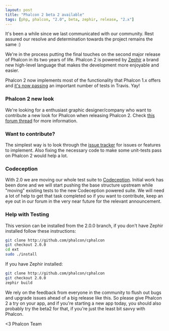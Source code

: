 ```yaml
---
layout: post
title: "Phalcon 2 beta 2 available"
tags: [php, phalcon, "2.0", beta, zephir, release, "2.x"]
---
```


It's been a while since we last communicated with our community. Rest assured our resolve and determination towards the project remains the same :)

We're in the process putting the final touches on the second major release of Phalcon in its two years of life. Phalcon 2 is powered by [Zephir](https://zephir-lang.com/) a brand new high-level language that makes the development more enjoyable and easier.

Phalcon 2 now implements most of the functionality that Phalcon 1.x offers and [it's now passing](https://travis-ci.org/phalcon/cphalcon/builds/33532701) an important number of tests in Travis. Yay!

<!--more-->
### Phalcon 2 new look

We're looking for a enthusiast graphic designer/company who want to contribute a new look for Phalcon when releasing Phalcon 2. Check [this forum thread](https://forum.phalcon.io/discussion/3246/contribute-to-phalcon-s-new-look) for more information.

### Want to contribute?

The simplest way is to look through the [issue tracker](https://github.com/phalcon/cphalcon/issues) for issues or features to implement. Also fixing the necessary code to make some unit-tests pass on Phalcon 2 would help a lot.

### Codeception

With 2.0 we are moving our whole test suite to [Codeception](http://codeception.com/). Initial work has been done and we will start pushing the base structure upstream while "moving" existing tests to the new Codeception powered suite. We will need a lot of help to get that task completed so if you want to contribute, keep an eye out in our forum in the very near future for the relevant announcement.

### Help with Testing

This version can be installed from the 2.0.0 branch, if you don't have Zephir installed follow these instructions:

```sh
git clone http://github.com/phalcon/cphalcon
git checkout 2.0.0
cd ext
sudo ./install
```

If you have Zephir installed:

```sh
git clone http://github.com/phalcon/cphalcon
git checkout 2.0.0
zephir build
```

We rely on the feedback from everyone in the community to flush out bugs and upgrade issues ahead of a big release like this. So please give Phalcon 2 a try on your app, and if you're starting a new app today, you should also probably try the beta2 for that, if you're just the least bit savvy with Phalcon.


<3 Phalcon Team

